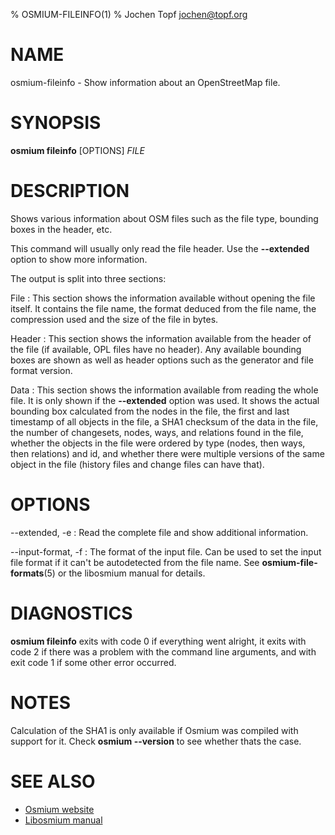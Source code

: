 % OSMIUM-FILEINFO(1)
% Jochen Topf <jochen@topf.org>

# NAME

osmium-fileinfo - Show information about an OpenStreetMap file.


# SYNOPSIS

**osmium fileinfo** \[OPTIONS\] *FILE*


# DESCRIPTION

Shows various information about OSM files such as the file type, bounding boxes
in the header, etc.

This command will usually only read the file header. Use the **--extended**
option to show more information.

The output is split into three sections:

File
:   This section shows the information available without opening the
    file itself. It contains the file name, the format deduced from the
    file name, the compression used and the size of the file in bytes.

Header
:   This section shows the information available from the header of
    the file (if available, OPL files have no header). Any available
    bounding boxes are shown as well as header options such as the
    generator and file format version.

Data
:   This section shows the information available from reading the whole
    file. It is only shown if the **--extended** option was used. It
    shows the actual bounding box calculated from the nodes in the file,
    the first and last timestamp of all objects in the file, a SHA1
    checksum of the data in the file, the number of changesets, nodes,
    ways, and relations found in the file, whether the objects in the
    file were ordered by type (nodes, then ways, then relations) and
    id, and whether there were multiple versions of the same object in
    the file (history files and change files can have that).


# OPTIONS

--extended, -e
:   Read the complete file and show additional information.

--input-format, -f
:   The format of the input file. Can be used to set the input file format
    if it can't be autodetected from the file name.
    See **osmium-file-formats**(5) or the libosmium manual for details.


# DIAGNOSTICS

**osmium fileinfo** exits with code 0 if everything went alright, it exits
with code 2 if there was a problem with the command line arguments,
and with exit code 1 if some other error occurred.


# NOTES

Calculation of the SHA1 is only available if Osmium was compiled with support
for it. Check **osmium --version** to see whether thats the case.


# SEE ALSO

* [Osmium website](http://osmcode.org/osmium)
* [Libosmium manual](http://osmcode.org/libosmium/manual/libosmium-manual.html)

